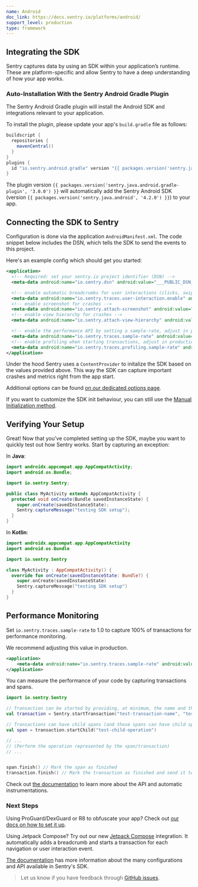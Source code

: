 ```yaml
---
name: Android
doc_link: https://docs.sentry.io/platforms/android/
support_level: production
type: framework
---
```


## Integrating the SDK

Sentry captures data by using an SDK within your application’s runtime. These are platform-specific and allow Sentry to have a deep understanding of how your app works.

### Auto-Installation With the Sentry Android Gradle Plugin

The Sentry Android Gradle plugin will install the Android SDK and integrations relevant to your application.

To install the plugin, please update your app's `build.gradle` file as follows:

```groovy {filename:app/build.gradle}
buildscript {
  repositories {
    mavenCentral()
  }
}
plugins {
  id "io.sentry.android.gradle" version "{{ packages.version('sentry.java.android.gradle-plugin', '3.0.0') }}"
}
```

The plugin version `{{ packages.version('sentry.java.android.gradle-plugin', '3.0.0') }}` will automatically add the Sentry Android SDK (version `{{ packages.version('sentry.java.android', '4.2.0') }}`) to your app.

## Connecting the SDK to Sentry

Configuration is done via the application `AndroidManifest.xml`. The code snippet below includes the DSN, which tells the SDK to send the events to this project.

Here's an example config which should get you started:
```xml {filename:AndroidManifest.xml}
<application>
  <!-- Required: set your sentry.io project identifier (DSN) -->
  <meta-data android:name="io.sentry.dsn" android:value="___PUBLIC_DSN___" />

  <!-- enable automatic breadcrumbs for user interactions (clicks, swipes, scrolls) -->
  <meta-data android:name="io.sentry.traces.user-interaction.enable" android:value="true" />
  <!-- enable screenshot for crashes -->
  <meta-data android:name="io.sentry.attach-screenshot" android:value="true" />
  <!-- enable view hierarchy for crashes -->
  <meta-data android:name="io.sentry.attach-view-hierarchy" android:value="true" />

  <!-- enable the performance API by setting a sample-rate, adjust in production env -->
  <meta-data android:name="io.sentry.traces.sample-rate" android:value="1.0" />
  <!-- enable profiling when starting transactions, adjust in production env -->
  <meta-data android:name="io.sentry.traces.profiling.sample-rate" android:value="1.0" />
</application>
```

Under the hood Sentry uses a `ContentProvider` to initalize the SDK based on the values provided above. This way the SDK can capture important crashes and metrics right from the app start.

Additional options can be found [on our dedicated options page](https://docs.sentry.io/platforms/android/configuration/options/).

If you want to customize the SDK init behaviour, you can still use the [Manual Initialization method](https://docs.sentry.io/platforms/android/configuration/manual-init/).

## Verifying Your Setup

Great! Now that you’ve completed setting up the SDK, maybe you want to quickly test out how Sentry works. Start by capturing an exception:

In **Java**:

```java
import androidx.appcompat.app.AppCompatActivity;
import android.os.Bundle;

import io.sentry.Sentry;

public class MyActivity extends AppCompatActivity {
  protected void onCreate(Bundle savedInstanceState) {
    super.onCreate(savedInstanceState);
    Sentry.captureMessage("testing SDK setup");
  }
}
```

In **Kotlin**:

```kotlin
import androidx.appcompat.app.AppCompatActivity
import android.os.Bundle

import io.sentry.Sentry

class MyActivity : AppCompatActivity() {
  override fun onCreate(savedInstanceState: Bundle?) {
    super.onCreate(savedInstanceState)
    Sentry.captureMessage("testing SDK setup")
  }
}
```

## Performance Monitoring

Set `io.sentry.traces.sample-rate` to 1.0 to capture 100% of transactions for performance monitoring.

We recommend adjusting this value in production.

```xml {filename:AndroidManifest.xml}
<application>
    <meta-data android:name="io.sentry.traces.sample-rate" android:value="1.0" />
</application>
```

You can measure the performance of your code by capturing transactions and spans.

```kotlin
import io.sentry.Sentry

// Transaction can be started by providing, at minimum, the name and the operation
val transaction = Sentry.startTransaction("test-transaction-name", "test-transaction-operation")

// Transactions can have child spans (and those spans can have child spans as well)
val span = transaction.startChild("test-child-operation")

// ...
// (Perform the operation represented by the span/transaction)
// ...


span.finish() // Mark the span as finished
transaction.finish() // Mark the transaction as finished and send it to Sentry
```

Check out [the documentation](https://docs.sentry.io/platforms/android/performance/instrumentation/) to learn more about the API and automatic instrumentations.

### Next Steps

Using ProGuard/DexGuard or R8 to obfuscate your app? Check out [our docs on how to set it up](https://docs.sentry.io/platforms/android/proguard/).

Using Jetpack Compose? Try out our new [Jetpack Compose](https://docs.sentry.io/platforms/android/configuration/integrations/jetpack-compose/) integration. It automatically adds a breadcrumb and starts a transaction for each navigation or user interaction event.

[The documentation](https://docs.sentry.io/platforms/android/configuration/) has more information about the many configurations and API available in Sentry's SDK.

> Let us know if you have feedback through [GitHub issues](https://github.com/getsentry/sentry-java/issues/new?assignees=&labels=Platform%3A+Android%2CType%3A+Bug&template=bug_report_android.yml).
